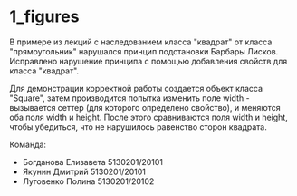 # 1_figures
В примере из лекций с наследованием класса "квадрат" от класса "прямоугольник" нарушался принцип подстановки Барбары Лисков.  
Исправлено нарушение принципа с помощью добавления свойств для класса "квадрат". 

Для демонстрации корректной работы создается объект класса "Square", затем производится попытка изменить поле width - вызывается сеттер (для которого определено свойство), и меняются оба поля width и height. После этого сравниваются поля width и height, чтобы убедиться, что не нарушилось равенство сторон квадрата.  

Команда: 
- Богданова Елизавета 5130201/20101 
- Якунин Дмитрий 5130201/20101 
- Луговенко Полина 5130201/20102  
